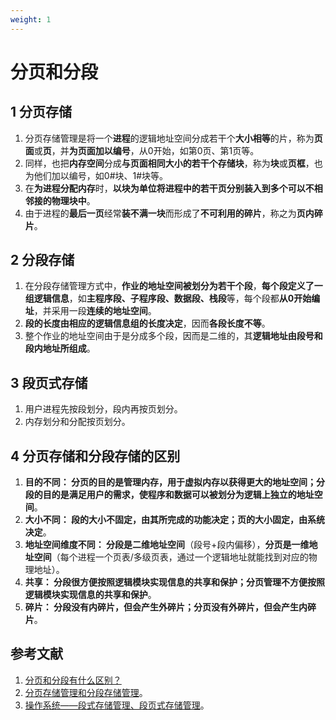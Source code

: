 ```yaml
---
weight: 1
---
```


# 分页和分段

## 1 分页存储

1. 分页存储管理是将一个**进程**的逻辑地址空间分成若干个**大小相等**的片，称为**页面**或**页**，并**为页面加以编号**，从0开始，如第0页、第1页等。
2. 同样，也把**内存空间**分成**与页面相同大小的若干个存储块**，称为**块**或**页框**，也为他们加以编号，如0#块、1#块等。
3. 在**为进程分配内存**时，**以块为单位将进程中的若干页分别装入到多个可以不相邻接的物理块中**。
4. 由于进程的**最后一页**经常**装不满一块**而形成了**不可利用的碎片**，称之为**页内碎片**。

## 2 分段存储

1. 在分段存储管理方式中，**作业的地址空间被划分为若干个段**，**每个段定义了一组逻辑信息**，如**主程序段、子程序段、数据段、栈段**等，每个段都**从0开始编址**，并采用一段**连续的地址空间**。
2. **段的长度由相应的逻辑信息组的长度决定**，因而**各段长度不等**。
3. 整个作业的地址空间由于是分成多个段，因而是二维的，其**逻辑地址由段号和段内地址所组成**。

## 3 段页式存储

1. 用户进程先按段划分，段内再按页划分。
2. 内存划分和分配按页划分。

## 4 分页存储和分段存储的区别

1. **目的不同： 分页的目的是管理内存，用于虚拟内存以获得更大的地址空间；分段的目的是满足用户的需求，使程序和数据可以被划分为逻辑上独立的地址空间**。
2. **大小不同： 段的大小不固定，由其所完成的功能决定；页的大小固定，由系统决定**。
3. **地址空间维度不同： 分段是二维地址空间**（段号+段内偏移），**分页是一维地址空间**（每个进程一个页表/多级页表，通过一个逻辑地址就能找到对应的物理地址）。
4. **共享： 分段很方便按照逻辑模块实现信息的共享和保护；分页管理不方便按照逻辑模块实现信息的共享和保护**。
5. **碎片： 分段没有内碎片，但会产生外碎片；分页没有外碎片，但会产生内碎片**。

## 参考文献

1. [分页和分段有什么区别？](https://github.com/wolverinn/Waking-Up/blob/master/Operating%20Systems.md#%E5%88%86%E9%A1%B5%E5%92%8C%E5%88%86%E6%AE%B5%E6%9C%89%E4%BB%80%E4%B9%88%E5%8C%BA%E5%88%AB)
2. [分页存储管理和分段存储管理](https://www.cnblogs.com/lr-c/p/10939088.html)。
3. [操作系统——段式存储管理、段页式存储管理](https://www.cnblogs.com/wkfvawl/p/11733057.html)。
